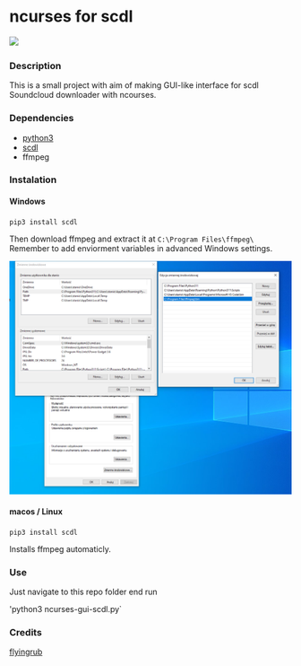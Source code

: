<h1>ncurses for scdl</h1>

![](demo.gif)


<h3> Description </h3>
This is a small project with aim of making GUI-like interface for scdl Soundcloud downloader with ncourses.

<h3>Dependencies</h3>

* [python3](https://www.python.org/downloads/)
* [scdl](https://github.com/flyingrub/scdl)
* ffmpeg

<h3>Instalation</h3>

<h4>Windows</h4>

`pip3 install scdl`

Then download ffmpeg and extract it at `C:\Program Files\ffmpeg\`
Remember to add enviorment variables in advanced Windows settings.

![](linked_var.png)

<h4>macos / Linux</h4>

`pip3 install scdl` 

Installs ffmpeg automaticly.

<h3>Use</h3>
Just navigate to this repo folder end run 

'python3 ncurses-gui-scdl.py`

<h3>Credits</h3>

[flyingrub](https://github.com/flyingrub)
